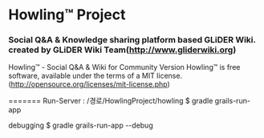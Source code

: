 Howling™ Project
=======

### Social Q&A & Knowledge sharing platform based GLiDER Wiki. created by GLiDER Wiki Team(http://www.gliderwiki.org)

Howling™  - Social Q&A & Wiki for Community Version
Howling™ is free software, available under the terms of a MIT license.(http://opensource.org/licenses/mit-license.php)


=======
Run-Server : /경로/HowlingProject/howling
$ gradle grails-run-app

debugging
$ gradle grails-run-app --debug
